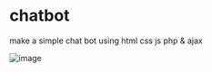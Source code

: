 # chatbot
make a simple chat bot using html css js php &amp; ajax

![image](https://user-images.githubusercontent.com/52597151/175185602-264ccc83-4604-438f-8936-2704973967a0.png)
